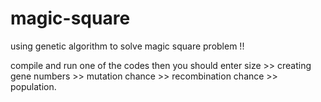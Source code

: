 # magic-square
using genetic algorithm to solve magic square problem !!

compile and run one of the codes then you should enter size >> creating gene numbers >> mutation chance >> recombination chance >> population.

